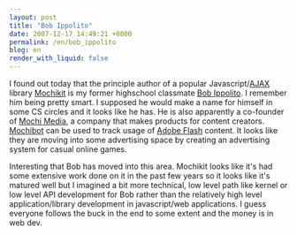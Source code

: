 ```yaml
---
layout: post
title: "Bob Ippolito"
date: 2007-12-17 14:49:21 +0000
permalink: /en/bob_ippolito
blog: en
render_with_liquid: false
---
```


<p>I found out today that the principle author of a popular Javascript/<a href="http://en.wikipedia.org/wiki/AJAX" title="AJAX">AJAX</a> library <a href="http://www.mochikit.com/">Mochikit</a> is my former highschool classmate <a href="http://bob.pythonmac.org/">Bob Ippolito</a>. I remember him being pretty smart. I supposed he would make a name for himself in some CS circles and it looks like he has. He is also apparently a co-founder of <a href="http://mochimedia.com/">Mochi Media</a>, a company that makes products for content creators. <a href="http://www.mochibot.com/">Mochibot</a> can be used to track usage of <a href="http://www.adobe.com/products/flash/">Adobe Flash</a> content. It looks like they are moving into some advertising space by creating an advertising system for casual online games.</p>
<p>Interesting that Bob has moved into this area. Mochikit looks like it's had some extensive work done on it in the past few years so it looks like it's matured well but I imagined a bit more technical, low level path like kernel or low level API development for Bob rather than the relatively high level application/library development in javascript/web applications. I guess everyone follows the buck in the end to some extent and the money is in web dev.</p>